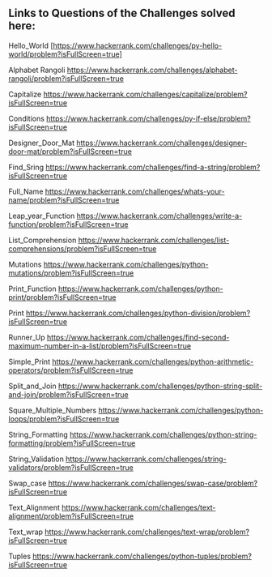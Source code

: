 ## Links to Questions of the Challenges solved here:

Hello_World [https://www.hackerrank.com/challenges/py-hello-world/problem?isFullScreen=true]

Alphabet Rangoli https://www.hackerrank.com/challenges/alphabet-rangoli/problem?isFullScreen=true

Capitalize https://www.hackerrank.com/challenges/capitalize/problem?isFullScreen=true

Conditions https://www.hackerrank.com/challenges/py-if-else/problem?isFullScreen=true

Designer_Door_Mat https://www.hackerrank.com/challenges/designer-door-mat/problem?isFullScreen=true

Find_Sring https://www.hackerrank.com/challenges/find-a-string/problem?isFullScreen=true

Full_Name https://www.hackerrank.com/challenges/whats-your-name/problem?isFullScreen=true

Leap_year_Function https://www.hackerrank.com/challenges/write-a-function/problem?isFullScreen=true

List_Comprehension https://www.hackerrank.com/challenges/list-comprehensions/problem?isFullScreen=true

Mutations https://www.hackerrank.com/challenges/python-mutations/problem?isFullScreen=true

Print_Function https://www.hackerrank.com/challenges/python-print/problem?isFullScreen=true

Print https://www.hackerrank.com/challenges/python-division/problem?isFullScreen=true

Runner_Up https://www.hackerrank.com/challenges/find-second-maximum-number-in-a-list/problem?isFullScreen=true

Simple_Print https://www.hackerrank.com/challenges/python-arithmetic-operators/problem?isFullScreen=true

Split_and_Join https://www.hackerrank.com/challenges/python-string-split-and-join/problem?isFullScreen=true

Square_Multiple_Numbers https://www.hackerrank.com/challenges/python-loops/problem?isFullScreen=true

String_Formatting https://www.hackerrank.com/challenges/python-string-formatting/problem?isFullScreen=true

String_Validation https://www.hackerrank.com/challenges/string-validators/problem?isFullScreen=true

Swap_case https://www.hackerrank.com/challenges/swap-case/problem?isFullScreen=true

Text_Alignment https://www.hackerrank.com/challenges/text-alignment/problem?isFullScreen=true

Text_wrap https://www.hackerrank.com/challenges/text-wrap/problem?isFullScreen=true

Tuples https://www.hackerrank.com/challenges/python-tuples/problem?isFullScreen=true
